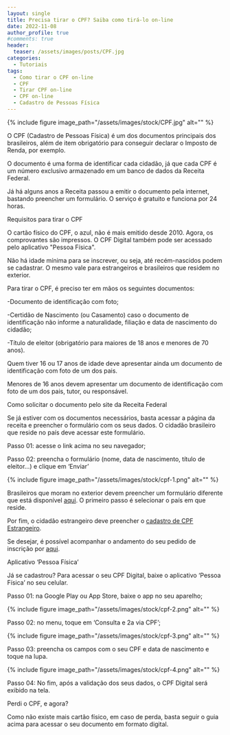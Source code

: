```yaml
---
layout: single
title: Precisa tirar o CPF? Saiba como tirá-lo on-line
date: 2022-11-08
author_profile: true
#comments: true
header:
  teaser: /assets/images/posts/CPF.jpg
categories:
  - Tutoriais
tags:
  - Como tirar o CPF on-line
  - CPF
  - Tirar CPF on-line
  - CPF on-line
  - Cadastro de Pessoas Física
---
```


{% include figure image_path="/assets/images/stock/CPF.jpg" alt=""  %}

O CPF (Cadastro de Pessoas Física) é um dos documentos principais dos brasileiros, além de item obrigatório para conseguir declarar o Imposto de Renda, por exemplo.

O documento é uma forma de identificar cada cidadão, já que cada CPF é um número exclusivo armazenado em um banco de dados da Receita Federal.

Já há alguns anos a Receita passou a emitir o documento pela internet, bastando preencher um formulário. O serviço é gratuito e funciona por 24 horas.


Requisitos para tirar o CPF

O cartão físico do CPF, o azul, não é mais emitido desde 2010. Agora, os comprovantes são impressos. O CPF Digital também pode ser acessado pelo aplicativo "Pessoa Física".

Não há idade mínima para se inscrever, ou seja, até recém-nascidos podem se cadastrar. O mesmo vale para estrangeiros e brasileiros que residem no exterior.

Para tirar o CPF, é preciso ter em mãos os seguintes documentos:

-Documento de identificação com foto;

-Certidão de Nascimento (ou Casamento) caso o documento de identificação não informe a naturalidade, filiação e data de nascimento do cidadão;

-Título de eleitor (obrigatório para maiores de 18 anos e menores de 70 anos).


Quem tiver 16 ou 17 anos de idade deve apresentar ainda um documento de identificação com foto de um dos pais.

Menores de 16 anos devem apresentar um documento de identificação com foto de um dos pais, tutor, ou responsável.


Como solicitar o documento pelo site da Receita Federal

Se já estiver com os documentos necessários, basta acessar a página da receita e preencher o formulário com os seus dados. O cidadão brasileiro que reside no país deve acessar este formulário.

Passo 01: acesse o link acima no seu navegador;

Passo 02: preencha o formulário (nome, data de nascimento, título de eleitor…) e clique em ‘Enviar’

{% include figure image_path="/assets/images/stock/cpf-1.png" alt=""  %}

Brasileiros que moram no exterior devem preencher um formulário diferente que está disponível [aqui]( https://servicos.receita.fazenda.gov.br/Servicos/CPF/cpfEstrangeiro/Fcpf.asp ). O primeiro passo é selecionar o país em que reside.

Por fim, o cidadão estrangeiro deve preencher o [cadastro de CPF Estrangeiro]( https://servicos.receita.fazenda.gov.br/Servicos/CPF/InscricaoCpfEstrangeiro/default.asp ).

Se desejar, é possível acompanhar o andamento do seu pedido de inscrição por [aqui]( https://servicos.receita.fazenda.gov.br/Servicos/CPF/ConsultaAndamento/ConsultaAndamento.asp ).


Aplicativo ‘Pessoa Física’

Já se cadastrou? Para acessar o seu CPF Digital, baixe o aplicativo ‘Pessoa Física’ no seu celular.

Passo 01: na Google Play ou App Store, baixe o app no seu aparelho;

{% include figure image_path="/assets/images/stock/cpf-2.png" alt=""  %}

Passo 02: no menu, toque em ‘Consulta e 2a via CPF’;

{% include figure image_path="/assets/images/stock/cpf-3.png" alt=""  %}

Passo 03: preencha os campos com o seu CPF e data de nascimento e toque na lupa.

{% include figure image_path="/assets/images/stock/cpf-4.png" alt=""  %}

Passo 04: No fim, após a validação dos seus dados, o CPF Digital será exibido na tela.

Perdi o CPF, e agora?

Como não existe mais cartão físico, em caso de perda, basta seguir o guia acima para acessar o seu documento em formato digital.